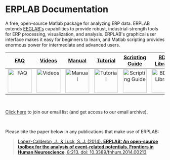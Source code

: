 # ERPLAB Documentation

A free, open-source Matlab package for analyzing ERP data.  ERPLAB extends [EEGLAB's](http://sccn.ucsd.edu/eeglab/) capabilities to provide robust, industrial-strength tools for ERP processing, visualization, and analysis.  ERPLAB's graphical user interface makes it easy for beginners to learn, and Matlab scripting provides enormous power for intermediate and advanced users.  

[FAQ](./Troubleshooting-and-Frequently-Asked-Questions) | [Videos](./Videos)|[Manual](./Manual)|[Tutorial](https://github.com/lucklab/erplab/wiki/ERPLAB-Tutorial)|[Scripting Guide](./Scripting-Guide)| [BDF Library](./BDF-Library) |[Data Files](https://ucdavis.box.com/shared/static/f1go6b880w82cle1l53pucvsymcbp4st.zip)
:--------: | :--------: | :--------: | :--------: | :--------: | :--------: | :--------:
<a href="./Troubleshooting-and-Frequently-Asked-Questions"> <img src="https://raw.githubusercontent.com/wiki/lucklab/erplab/images/ionicicons/ios7-help.png" alt="FAQ" height="75"></a> | <a href="./Videos"> <img src="https://raw.githubusercontent.com/wiki/lucklab/erplab/images/ionicicons/ios7-monitor.png" alt="Videos" height="75"></a> | <a href="./Manual"> <img src="https://raw.githubusercontent.com/wiki/lucklab/erplab/images/ionicicons/ios7-information.png" alt="Manual" height="75"></a> | <a href="https://github.com/lucklab/erplab/wiki/ERPLAB-Tutorial"> <img src="https://raw.githubusercontent.com/wiki/lucklab/erplab/images/ionicicons/ios7-copy.png" alt="Tutorial" height="75"></a> | <a href="./Scripting-Guide"> <img src="https://raw.githubusercontent.com/wiki/lucklab/erplab/images/ionicicons/ios7-paper-outline.png" alt="Scripting Guide" height="75"></a> | <a href="./BDF-Library"> <img src="https://raw.githubusercontent.com/wiki/lucklab/erplab/images/ionicicons/ios7-filing-outline.png" alt="BDF-Library" height="75"></a> | <a href="https://ucdavis.box.com/shared/static/f1go6b880w82cle1l53pucvsymcbp4st.zip"> <img src="https://raw.githubusercontent.com/wiki/lucklab/erplab/images/ionicicons/ios7-download-outline.png" alt="Download data files" height="75"></a>


<br>

[Click here](https://github.com/lucklab/erplab/wiki/ERPLAB-email-list) to join our email list (and get access to our email archive).

<br>

Please cite the paper below in any publications that make use of ERPLAB:
> [Lopez-Calderon, J., & Luck, S. J. (2014). **ERPLAB: An open-source toolbox for the analysis of event-related potentials. Frontiers in Human Neuroscience**, 8:213. doi: 10.3389/fnhum.2014.00213](http://journal.frontiersin.org/Journal/10.3389/fnhum.2014.00213/)

